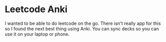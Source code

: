 # Leetcode Anki
I wanted to be able to do leetcode on the go. There isn't really app for this so I found the next best thing using Anki. You can sync decks so you can use it on your laptop or phone. 


